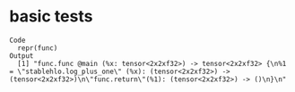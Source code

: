 # basic tests

    Code
      repr(func)
    Output
      [1] "func.func @main (%x: tensor<2x2xf32>) -> tensor<2x2xf32> {\n%1 = \"stablehlo.log_plus_one\" (%x): (tensor<2x2xf32>) -> (tensor<2x2xf32>)\n\"func.return\"(%1): (tensor<2x2xf32>) -> ()\n}\n"

